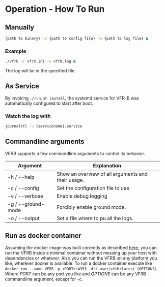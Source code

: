 # Operation - How To Run

## Manually

```bash
{path to binary} -c {path to config file} -o {path to log file} &
```

### Example

```bash
./vfrb -c vfrb.ini -o vfrb.log &
```

The log will be in the specified file.

## As Service

By invoking `./run.sh install`, the systemd service for VFR-B was automatically configured to start after boot.

### Watch the log with

```bash
journalctl -u {servicename}.service
```

## Commandline arguments

VFRB supports a few commandline arguments to control its behavior.

| Argument | Explanation |
| -- | -- |
|-h / --help| Show an overview of all arguments and their usage.|
|-c / --config | Set the configuration file to use.|
|-v / --verbose| Enable debug logging |
|-g / --ground-mode| Forcibly enable ground mode. |
|-o / --output| Set a file where to pu all the logs. |

## Run as docker container

Assuming the docker image was built correctly as described [here](installation.md),
you can run the VFRB inside a minimal container without messing up your host with dependencies or whatever.
Also you can run the VFRB on any platform you like, wherever docker is available.
To run a docker container execute like `docker run --name VFRB -p <PORT>:4353 -dit user/vfrb:latest [OPTIONS]`.
Where *PORT* can be any port you like and *OPTIONS* can be any VFRB commandline argument, except for *-c*.
